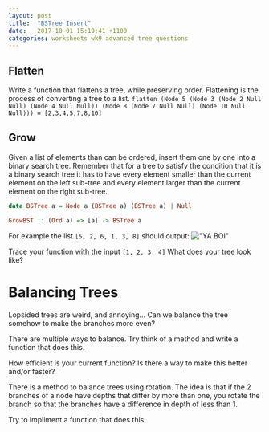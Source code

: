 ```yaml
---
layout: post
title:  "BSTree Insert"
date:   2017-10-01 15:19:41 +1100
categories: worksheets wk9 advanced tree questions
---
```


## Flatten
Write a function that flattens a tree, while preserving order. Flattening is the process of converting a tree to a list.
`flatten (Node 5 (Node 3 (Node 2 Null Null) (Node 4 Null Null)) (Node 8 (Node 7 Null Null) (Node 10 Null Null))) = [2,3,4,5,7,8,10]`

## Grow
Given a list of elements than can be ordered, insert them one by one into a binary search tree. Remember that for a tree to satisfy the condition that it is a binary
search tree it has to have every element smaller than the current element on the left sub-tree and every element larger than the current element on the right sub-tree.

```haskell
data BSTree a = Node a (BSTree a) (BSTree a) | Null

GrowBST :: (Ord a) => [a] -> BSTree a
```

For example the list `[5, 2, 6, 1, 3, 8]` should output:
!["YA BOI"](https://github.com/COMP1100-PAL/comp1100-pal.github.io/blob/master/img/grow_binary_tree.png?raw=true "WOOO")


Trace your function with the input `[1, 2, 3, 4]` What does your tree look like? 

# Balancing Trees
Lopsided trees are weird, and annoying... Can we balance the tree somehow to make the branches more even?

There are multiple ways to balance. Try think of a method and write a function that does this. 

How efficient is your current function? Is there a way to make this better and/or faster?

There is a method to balance trees using rotation. The idea is that if the 2 branches of a node have depths that differ by more than one, you rotate the branch so that the branches have a difference in depth of less than 1. 

Try to impliment a function that does this. 
